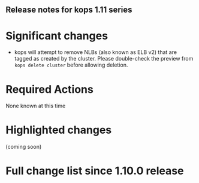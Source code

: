 ## Release notes for kops 1.11 series

# Significant changes

* kops will attempt to remove NLBs (also known as ELB v2) that are tagged as
  created by the cluster.  Please double-check the preview from `kops delete
  cluster` before allowing deletion.

# Required Actions

None known at this time

# Highlighted changes

(coming soon)

# Full change list since 1.10.0 release

